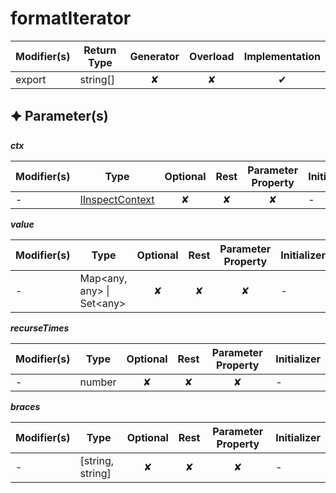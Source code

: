 # formatIterator

| Modifier(s)                            | Return Type                    | Generator                        | Overload                         | Implementation                        |
|----------------------------------------|--------------------------------|:--------------------------------:|:--------------------------------:|:-------------------------------------:|
| export | string[] | ✘ | ✘  | ✔ |

## &#128966; Parameter(s)

_**ctx**_

| Modifier(s)                              | Type                        | Optional                           | Rest                          | Parameter Property                          | Initializer                       |
|------------------------------------------|-----------------------------|:----------------------------------:|:-----------------------------:|:-------------------------------------------:|-----------------------------------|
| - | [IInspectContext](https://hamedfathi.gitbook.io/aurelia-2-doc-api/testing/interface/inspect/iinspectcontext) | ✘  | ✘ | ✘ | - |

_**value**_

| Modifier(s)                              | Type                        | Optional                           | Rest                          | Parameter Property                          | Initializer                       |
|------------------------------------------|-----------------------------|:----------------------------------:|:-----------------------------:|:-------------------------------------------:|-----------------------------------|
| - | Map&lt;any, any&gt; &#124; Set&lt;any&gt; | ✘  | ✘ | ✘ | - |

_**recurseTimes**_

| Modifier(s)                              | Type                        | Optional                           | Rest                          | Parameter Property                          | Initializer                       |
|------------------------------------------|-----------------------------|:----------------------------------:|:-----------------------------:|:-------------------------------------------:|-----------------------------------|
| - | number | ✘  | ✘ | ✘ | - |

_**braces**_

| Modifier(s)                              | Type                        | Optional                           | Rest                          | Parameter Property                          | Initializer                       |
|------------------------------------------|-----------------------------|:----------------------------------:|:-----------------------------:|:-------------------------------------------:|-----------------------------------|
| - | [string, string] | ✘  | ✘ | ✘ | - |